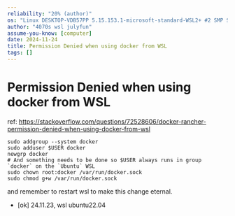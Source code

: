 ```yaml
---
reliability: "20% (author)"
os: "Linux DESKTOP-VDB57PP 5.15.153.1-microsoft-standard-WSL2+ #2 SMP Sun Oct 27 22:02:06 CST 2024 x86_64 x86_64 x86_64 GNU/Linux"
author: "4070s wsl julyfun"
assume-you-know: [computer]
date: 2024-11-24
title: Permission Denied when using docker from WSL
tags: []
---
```


# Permission Denied when using docker from WSL

ref: https://stackoverflow.com/questions/72528606/docker-rancher-permission-denied-when-using-docker-from-wsl

```
sudo addgroup --system docker
sudo adduser $USER docker
newgrp docker
# And something needs to be done so $USER always runs in group `docker` on the `Ubuntu` WSL
sudo chown root:docker /var/run/docker.sock
sudo chmod g+w /var/run/docker.sock
```

and remember to restart wsl to make this change eternal.

- [ok] 24.11.23, wsl ubuntu22.04

